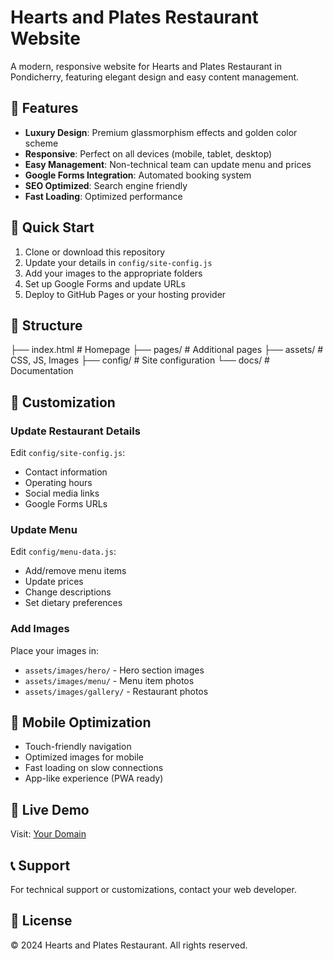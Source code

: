 # Hearts and Plates Restaurant Website

A modern, responsive website for Hearts and Plates Restaurant in Pondicherry, featuring elegant design and easy content management.

## 🌟 Features

- **Luxury Design**: Premium glassmorphism effects and golden color scheme
- **Responsive**: Perfect on all devices (mobile, tablet, desktop)
- **Easy Management**: Non-technical team can update menu and prices
- **Google Forms Integration**: Automated booking system
- **SEO Optimized**: Search engine friendly
- **Fast Loading**: Optimized performance

## 🚀 Quick Start

1. Clone or download this repository
2. Update your details in `config/site-config.js`
3. Add your images to the appropriate folders
4. Set up Google Forms and update URLs
5. Deploy to GitHub Pages or your hosting provider

## 📁 Structure
├── index.html              # Homepage
├── pages/                  # Additional pages
├── assets/                 # CSS, JS, Images
├── config/                 # Site configuration
└── docs/                   # Documentation

## 🔧 Customization

### Update Restaurant Details
Edit `config/site-config.js`:
- Contact information
- Operating hours
- Social media links
- Google Forms URLs

### Update Menu
Edit `config/menu-data.js`:
- Add/remove menu items
- Update prices
- Change descriptions
- Set dietary preferences

### Add Images
Place your images in:
- `assets/images/hero/` - Hero section images
- `assets/images/menu/` - Menu item photos
- `assets/images/gallery/` - Restaurant photos

## 📱 Mobile Optimization

- Touch-friendly navigation
- Optimized images for mobile
- Fast loading on slow connections
- App-like experience (PWA ready)

## 🔗 Live Demo

Visit: [Your Domain](https://hearts-and-plates.com)

## 📞 Support

For technical support or customizations, contact your web developer.

## 📄 License

© 2024 Hearts and Plates Restaurant. All rights reserved.